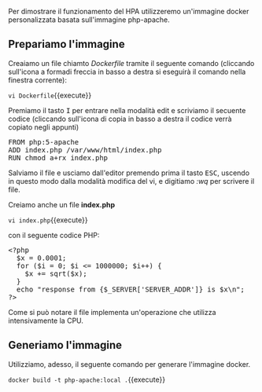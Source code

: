 Per dimostrare il funzionamento del HPA utilizzeremo un'immagine docker personalizzata basata sull'immagine php-apache. 

## Prepariamo l'immagine

Creaiamo un file chiamto *Dockerfile* tramite il seguente comando (cliccando sull'icona a formadi freccia in basso a destra si eseguirà il comando nella finestra corrente):

`vi Dockerfile`{{execute}}

Premiamo il tasto <kbd>I</kbd> per entrare nella modalità edit e scriviamo il secuente codice (cliccando sull'icona di copia in basso a destra il codice verrà copiato negli appunti)

<pre class="file" data-target="clipboard">
FROM php:5-apache
ADD index.php /var/www/html/index.php
RUN chmod a+rx index.php
</pre>

Salviamo il file e usciamo dall'editor premendo prima il tasto <kbd>ESC</kbd>, uscendo in questo modo dalla modalità modifica del vi, e digitiamo *:wq* per scrivere il file.

Creiamo anche un file **index.php** 

`vi index.php`{{execute}}

con il seguente codice PHP:

<pre class="file" data-target="clipboard">
&lt;?php
  $x = 0.0001;
  for ($i = 0; $i <= 1000000; $i++) {
    $x += sqrt($x);
  }
  echo "response from {$_SERVER['SERVER_ADDR']} is $x\n";
?>
</pre>

Come si può notare il file implementa un'operazione che utilizza intensivamente la CPU.

## Generiamo l'immagine

Utilizziamo, adesso, il seguente comando per generare l'immagine docker.

`docker build -t php-apache:local .`{{execute}}


